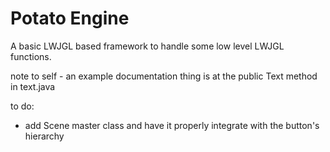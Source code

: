 # Potato Engine

A basic LWJGL based framework to handle some low level LWJGL functions.

note to self - an example documentation thing is at the public Text method in text.java

to do:

- add Scene master class and have it properly integrate with the button's hierarchy